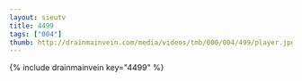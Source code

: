 ```yaml
--- 
layout: sieutv
title: 4499
tags: ["004"]
thumb: http://drainmainvein.com/media/videos/tmb/000/004/499/player.jpg
---
```

{% include drainmainvein key="4499" %} 
